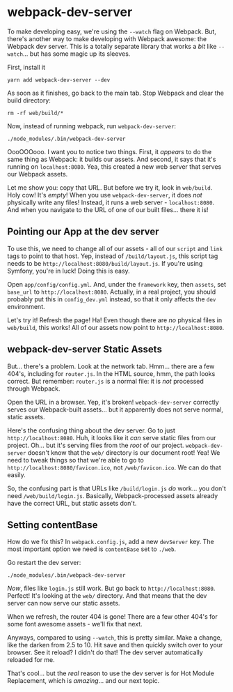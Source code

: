 # webpack-dev-server

To make developing easy, we're using the `--watch` flag on Webpack. But, there's
another way to make developing with Webpack awesome: the Webpack dev server. This
is a totally separate library that works a *bit* like `--watch`... but has some magic
up its sleeves.

First, install it

```terminal
yarn add webpack-dev-server --dev
```

As soon as it finishes, go back to the main tab. Stop Webpack and clear the build
directory:

```terminal
rm -rf web/build/*
```

Now, instead of running webpack, run `webpack-dev-server`:

```terminal-silent
./node_modules/.bin/webpack-dev-server
```

OooOOOooo. I want you to notice two things. First, it *appears* to do the same thing
as Webpack: it builds our assets. And second, it says that it's running on `localhost:8080`.
Yea, this created a new web server that serves our Webpack assets.

Let me show you: copy that URL. But before we try it, look in `web/build`. Holy cow!
It's *empty*! When you use `webpack-dev-server`, it does *not* physically write
any files! Instead, it runs a web server - `localhost:8080`. And when you navigate
to the URL of one of our built files... there it is! 

## Pointing our App at the dev server

To use this, we need to change all of our assets - all of our `script` and `link` tags
to point to that host. Yep, instead of `/build/layout.js`, this script tag needs
to be `http://localhost:8080/build/layout.js`. If you're using Symfony, you're in
luck! Doing this is easy.

Open `app/config/config.yml`. And, under the `framework` key, then `assets`, set
`base_url` to `http://localhost:8080`. Actually, in a real project, you should probably
put this in `config_dev.yml` instead, so that it only affects the `dev` environment.

Let's try it! Refresh the page! Ha! Even though there are *no* physical files in
`web/build`, this works! All of our assets now point to `http://localhost:8080`.

## webpack-dev-server Static Assets

But... there's a problem. Look at the network tab. Hmm... there are a few 404's,
including for `router.js`. In the HTML source, hmm, the path looks correct. But
remember: `router.js` is a normal file: it is *not* processed through Webpack.

Open the URL in a browser. Yep, it's broken! `webpack-dev-server` correctly serves
our Webpack-built assets... but it apparently does not serve normal, static assets.

Here's the confusing thing about the dev server. Go to just `http://localhost:8080`.
Huh, it looks like it *can* serve static files from our project. Oh... but it's serving
files from the *root* of our project. `webpack-dev-server` doesn't know that the
`web/` directory is our document root! Yea! We need to tweak things so that we're
able to go to `http://localhost:8080/favicon.ico`, not `/web/favicon.ico`. We can
do that easily.

So, the confusing part is that URLs like `/build/login.js` *do* work... you don't
need `/web/build/login.js`. Basically, Webpack-processed assets already have the
correct URL, but static assets don't. 

## Setting contentBase

How do we fix this? In `webpack.config.js`, add a new `devServer` key. The most
important option we need is `contentBase` set to `./web`.

Go restart the dev server:

```terminal-silent
./node_modules/.bin/webpack-dev-server
```

*Now*, files like `login.js` still work. But go back to `http://localhost:8080`.
Perfect! It's looking at the `web/` directory. And that means that the dev server
can now serve our static assets.

When we refresh, the router 404 is gone! There are a few other 404's for some font
awesome assets - we'll fix that next.

Anyways, compared to using `--watch`, this is pretty similar. Make a change, like
the darken from 2.5 to 10. Hit save and then quickly switch over to your browser.
See it reload? I didn't do that! The dev server automatically reloaded for me.

That's cool... but the *real* reason to use the dev server is for Hot Module Replacement,
which is *amazing*... and our next topic.
